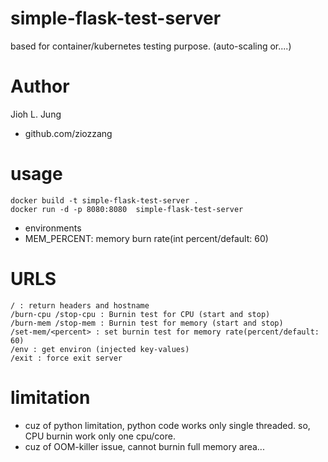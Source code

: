 # simple-flask-test-server

based for container/kubernetes testing purpose. (auto-scaling or....)

# Author
Jioh L. Jung
- github.com/ziozzang

# usage
```
docker build -t simple-flask-test-server .
docker run -d -p 8080:8080  simple-flask-test-server
```
- environments
 - MEM_PERCENT: memory burn rate(int percent/default: 60)


# URLS

```
/ : return headers and hostname
/burn-cpu /stop-cpu : Burnin test for CPU (start and stop)
/burn-mem /stop-mem : Burnin test for memory (start and stop)
/set-mem/<percent> : set burnin test for memory rate(percent/default: 60)
/env : get environ (injected key-values)
/exit : force exit server

```

# limitation
* cuz of python limitation, python code works only single threaded. so, CPU burnin work only one cpu/core.
* cuz of OOM-killer issue, cannot burnin full memory area...

